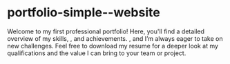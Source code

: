 # portfolio-simple--website
Welcome to my first professional portfolio! Here, you'll find a detailed overview of my skills, , and achievements. , and I’m always eager to take on new challenges. Feel free to download my resume for a deeper look at my qualifications and the value I can bring to your team or project.
